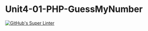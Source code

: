 # Unit4-01-PHP-GuessMyNumber
[![GitHub's Super Linter](https://github.com/ICS2O-Programming-Kaitlin-G/Unit4-01-HTML-GuessMyNumber/actions/workflows/main.yml/badge.svg)](https://github.com/github.com/ICS2O-Programming-Kaitlin-G/Unit4-01-HTML-GuessMyNumber/actions)